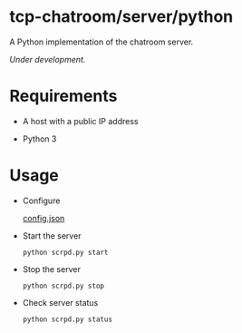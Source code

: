 # tcp-chatroom/server/python

A Python implementation of the chatroom server.

*Under development.*

# Requirements

- A host with a public IP address

- Python 3

# Usage

- Configure

  [config.json](config.json)

- Start the server

  ```
  python scrpd.py start
  ```
  
- Stop the server

  ```
  python scrpd.py stop
  ```

- Check server status

  ```
  python scrpd.py status
  ```
